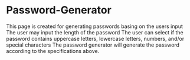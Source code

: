 # Password-Generator
This page is created for generating passwords basing on the users input
The user may input the length of the password 
The user can select if the password contains uppercase letters, lowercase letters, numbers, and/or special characters
The password generator will generate the password according to the specifications above.